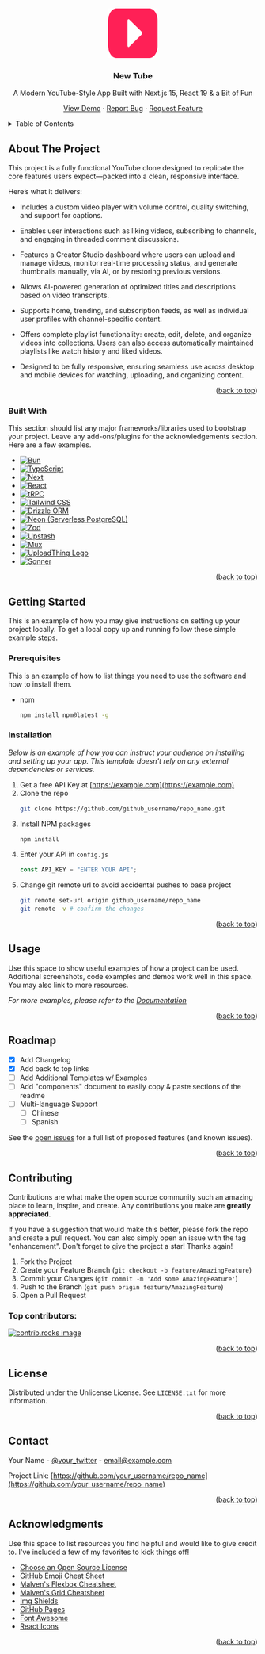 <a id="readme-top"></a>

<!-- PROJECT LOGO -->
<br />
<div align="center">
  <a href="https://github.com/othneildrew/Best-README-Template">
    <img src="public/logo.svg" alt="Logo" width="100" height="100">
  </a>

  <h3 align="center">New Tube</h3>

  <div align="center">

A Modern YouTube-Style App Built with Next.js 15, React 19 & a Bit of Fun
<br />

[View Demo](https://new-tube-mu.vercel.app/) &middot;
[Report Bug](https://github.com/Antonov-S/youtube-clone-next15/issues/new?labels=bug&template=bug_report.md) &middot;
[Request Feature](https://github.com/Antonov-S/youtube-clone-next15/issues/new?labels=enhancement&template=feature_request.md)

</div>
</div>

<!-- TABLE OF CONTENTS -->
<details>
  <summary>Table of Contents</summary>
  <ol>
    <li>
      <a href="#about-the-project">About The Project</a>
      <ul>
        <li><a href="#built-with">Built With</a></li>
      </ul>
    </li>
    <li>
      <a href="#getting-started">Getting Started</a>
      <ul>
        <li><a href="#prerequisites">Prerequisites</a></li>
        <li><a href="#installation">Installation</a></li>
      </ul>
    </li>
    <li><a href="#usage">Usage</a></li>
    <li><a href="#roadmap">Roadmap</a></li>
    <li><a href="#contributing">Contributing</a></li>
    <li><a href="#license">License</a></li>
    <li><a href="#contact">Contact</a></li>
    <li><a href="#acknowledgments">Acknowledgments</a></li>
  </ol>
</details>

<!-- ABOUT THE PROJECT -->

## About The Project

This project is a fully functional YouTube clone designed to replicate the core features users expect—packed into a clean, responsive interface.

Here’s what it delivers:

- Includes a custom video player with volume control, quality switching, and support for captions.

- Enables user interactions such as liking videos, subscribing to channels, and engaging in threaded comment discussions.

- Features a Creator Studio dashboard where users can upload and manage videos, monitor real-time processing status, and generate thumbnails manually, via AI, or by restoring previous versions.

- Allows AI-powered generation of optimized titles and descriptions based on video transcripts.

- Supports home, trending, and subscription feeds, as well as individual user profiles with channel-specific content.

- Offers complete playlist functionality: create, edit, delete, and organize videos into collections. Users can also access automatically maintained playlists like watch history and liked videos.

- Designed to be fully responsive, ensuring seamless use across desktop and mobile devices for watching, uploading, and organizing content.

<p align="right">(<a href="#readme-top">back to top</a>)</p>

### Built With

This section should list any major frameworks/libraries used to bootstrap your project. Leave any add-ons/plugins for the acknowledgements section. Here are a few examples.

- [![Bun][Bun-badge]][Bun-url]
- [![TypeScript][TypeScript-badge]][TypeScript-url]
- [![Next][Next.js]][Next-url]
- [![React][React.js]][React-url]
- [![tRPC][tRPC-badge]][tRPC-url]
- [![Tailwind CSS][TailwindCSS-badge]][TailwindCSS-url]
- [![Drizzle ORM][Drizzle-badge]][Drizzle-url]
- [![Neon (Serverless PostgreSQL)][Neon-badge]][Neon-url]
- [![Zod][Zod-badge]][Zod-url]
- [![Upstash][Upstash-badge]][Upstash-url]
- [![Mux][Mux-badge]][Mux-url]
- [<img src="/UploadThing-Logo.svg" alt="UploadThing Logo" height="28" />](https://uploadthing.com/)
- [![Sonner][Sonner-badge]][Sonner-url]

<p align="right">(<a href="#readme-top">back to top</a>)</p>

<!-- GETTING STARTED -->

## Getting Started

This is an example of how you may give instructions on setting up your project locally.
To get a local copy up and running follow these simple example steps.

### Prerequisites

This is an example of how to list things you need to use the software and how to install them.

- npm
  ```sh
  npm install npm@latest -g
  ```

### Installation

_Below is an example of how you can instruct your audience on installing and setting up your app. This template doesn't rely on any external dependencies or services._

1. Get a free API Key at [https://example.com](https://example.com)
2. Clone the repo
   ```sh
   git clone https://github.com/github_username/repo_name.git
   ```
3. Install NPM packages
   ```sh
   npm install
   ```
4. Enter your API in `config.js`
   ```js
   const API_KEY = "ENTER YOUR API";
   ```
5. Change git remote url to avoid accidental pushes to base project
   ```sh
   git remote set-url origin github_username/repo_name
   git remote -v # confirm the changes
   ```

<p align="right">(<a href="#readme-top">back to top</a>)</p>

<!-- USAGE EXAMPLES -->

## Usage

Use this space to show useful examples of how a project can be used. Additional screenshots, code examples and demos work well in this space. You may also link to more resources.

_For more examples, please refer to the [Documentation](https://example.com)_

<p align="right">(<a href="#readme-top">back to top</a>)</p>

<!-- ROADMAP -->

## Roadmap

- [x] Add Changelog
- [x] Add back to top links
- [ ] Add Additional Templates w/ Examples
- [ ] Add "components" document to easily copy & paste sections of the readme
- [ ] Multi-language Support
  - [ ] Chinese
  - [ ] Spanish

See the [open issues](https://github.com/othneildrew/Best-README-Template/issues) for a full list of proposed features (and known issues).

<p align="right">(<a href="#readme-top">back to top</a>)</p>

<!-- CONTRIBUTING -->

## Contributing

Contributions are what make the open source community such an amazing place to learn, inspire, and create. Any contributions you make are **greatly appreciated**.

If you have a suggestion that would make this better, please fork the repo and create a pull request. You can also simply open an issue with the tag "enhancement".
Don't forget to give the project a star! Thanks again!

1. Fork the Project
2. Create your Feature Branch (`git checkout -b feature/AmazingFeature`)
3. Commit your Changes (`git commit -m 'Add some AmazingFeature'`)
4. Push to the Branch (`git push origin feature/AmazingFeature`)
5. Open a Pull Request

### Top contributors:

<a href="https://github.com/othneildrew/Best-README-Template/graphs/contributors">
  <img src="https://contrib.rocks/image?repo=othneildrew/Best-README-Template" alt="contrib.rocks image" />
</a>

<p align="right">(<a href="#readme-top">back to top</a>)</p>

<!-- LICENSE -->

## License

Distributed under the Unlicense License. See `LICENSE.txt` for more information.

<p align="right">(<a href="#readme-top">back to top</a>)</p>

<!-- CONTACT -->

## Contact

Your Name - [@your_twitter](https://twitter.com/your_username) - email@example.com

Project Link: [https://github.com/your_username/repo_name](https://github.com/your_username/repo_name)

<p align="right">(<a href="#readme-top">back to top</a>)</p>

<!-- ACKNOWLEDGMENTS -->

## Acknowledgments

Use this space to list resources you find helpful and would like to give credit to. I've included a few of my favorites to kick things off!

- [Choose an Open Source License](https://choosealicense.com)
- [GitHub Emoji Cheat Sheet](https://www.webpagefx.com/tools/emoji-cheat-sheet)
- [Malven's Flexbox Cheatsheet](https://flexbox.malven.co/)
- [Malven's Grid Cheatsheet](https://grid.malven.co/)
- [Img Shields](https://shields.io)
- [GitHub Pages](https://pages.github.com)
- [Font Awesome](https://fontawesome.com)
- [React Icons](https://react-icons.github.io/react-icons/search)

<p align="right">(<a href="#readme-top">back to top</a>)</p>

<!-- MARKDOWN LINKS & IMAGES -->
<!-- https://www.markdownguide.org/basic-syntax/#reference-style-links -->

[contributors-shield]: https://img.shields.io/github/contributors/othneildrew/Best-README-Template.svg?style=for-the-badge
[contributors-url]: https://github.com/othneildrew/Best-README-Template/graphs/contributors
[forks-shield]: https://img.shields.io/github/forks/othneildrew/Best-README-Template.svg?style=for-the-badge
[forks-url]: https://github.com/othneildrew/Best-README-Template/network/members
[stars-shield]: https://img.shields.io/github/stars/othneildrew/Best-README-Template.svg?style=for-the-badge
[stars-url]: https://github.com/othneildrew/Best-README-Template/stargazers
[issues-shield]: https://img.shields.io/github/issues/othneildrew/Best-README-Template.svg?style=for-the-badge
[issues-url]: https://github.com/othneildrew/Best-README-Template/issues
[license-shield]: https://img.shields.io/github/license/othneildrew/Best-README-Template.svg?style=for-the-badge
[license-url]: https://github.com/othneildrew/Best-README-Template/blob/master/LICENSE.txt
[linkedin-shield]: https://img.shields.io/badge/-LinkedIn-black.svg?style=for-the-badge&logo=linkedin&colorB=555
[linkedin-url]: https://linkedin.com/in/othneildrew
[product-screenshot]: images/screenshot.png
[Next.js]: https://img.shields.io/badge/next.js-000000?style=for-the-badge&logo=nextdotjs&logoColor=white
[Next-url]: https://nextjs.org/
[React.js]: https://img.shields.io/badge/React-20232A?style=for-the-badge&logo=react&logoColor=61DAFB
[React-url]: https://reactjs.org/
[TypeScript-badge]: https://img.shields.io/badge/TypeScript-3178C6?style=for-the-badge&logo=typescript&logoColor=white
[TypeScript-url]: https://www.typescriptlang.org/
[tRPC-badge]: https://img.shields.io/badge/tRPC-2596be?style=for-the-badge&logo=trpc&logoColor=white
[tRPC-url]: https://trpc.io/
[TailwindCSS-badge]: https://img.shields.io/badge/Tailwind_CSS-38B2AC?style=for-the-badge&logo=tailwind-css&logoColor=white
[TailwindCSS-url]: https://tailwindcss.com/
[Bun-badge]: https://img.shields.io/badge/Bun-000000?style=for-the-badge&logo=bun&logoColor=white
[Bun-url]: https://bun.sh/
[Drizzle-badge]: https://img.shields.io/badge/Drizzle%20ORM-0A0A0A?style=for-the-badge&logo=data:image/svg+xml;base64,PHN2ZyB3aWR0aD0iNjAiIGhlaWdodD0iNjAiIHZpZXdCb3g9IjAgMCAxMjggMTI4IiBmaWxsPSJub25lIiB4bWxucz0iaHR0cDovL3d3dy53My5vcmcvMjAwMC9zdmciPjxyZWN0IHdpZHRoPSIxMjgiIGhlaWdodD0iMTI4IiByeD0iMTYiIGZpbGw9IiMwMDBGRkYiLz48L3N2Zz4=
[Drizzle-url]: https://orm.drizzle.team/
[Neon-badge]: https://img.shields.io/badge/Neon%20Database-1E90FF?style=for-the-badge&logo=data:image/svg+xml;base64,PHN2ZyB3aWR0aD0iNjAiIGhlaWdodD0iNjAiIHZpZXdCb3g9IjAgMCAxMjggMTI4IiBmaWxsPSJub25lIiB4bWxucz0iaHR0cDovL3d3dy53My5vcmcvMjAwMC9zdmciPjxyZWN0IHdpZHRoPSIxMjgiIGhlaWdodD0iMTI4IiByeD0iMTYiIGZpbGw9IiMxRUkwRkYiLz48L3N2Zz4=
[Neon-url]: https://neon.tech/
[Zod-badge]: https://img.shields.io/badge/Zod-3E66A0?style=for-the-badge&logo=zod&logoColor=white
[Zod-url]: https://zod.dev/
[Upstash-badge]: https://img.shields.io/badge/Upstash-DD2828?style=for-the-badge&logo=redis&logoColor=white
[Upstash-url]: https://upstash.com/
[Mux-badge]: https://img.shields.io/badge/Mux-EF2C4D?style=for-the-badge&logo=mux&logoColor=white
[Mux-url]: https://www.mux.com/
[Sonner-badge]: https://img.shields.io/badge/Sonner-1C1917?style=for-the-badge&logo=sonner&logoColor=white
[Sonner-url]: https://sonner.emilkowal.ski/
